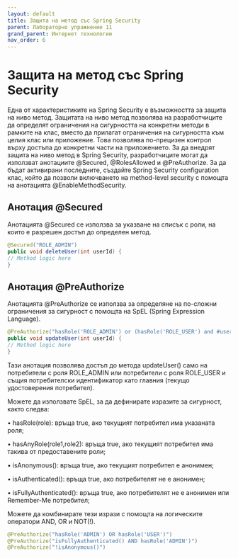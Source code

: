 ```yaml
---
layout: default
title: Защита на метод със Spring Security
parent: Лабораторно упражнение 11
grand_parent: Интернет технологии
nav_order: 6
---
```


# Защита на метод със Spring Security

Една от характеристиките на Spring Security е възможността за защита на ниво метод. Защитата на ниво метод позволява на разработчиците да определят ограничения на сигурността на конкретни методи в рамките на клас, вместо да прилагат ограничения на сигурността към целия клас или приложение. Това позволява по-прецизен контрол върху достъпа до конкретни части на приложението. За да внедрят защита на ниво метод в Spring Security, разработчиците могат да използват анотациите @Secured, @RolesAllowed и @PreAuthorize. За да бъдат активирани последните, създайте Spring Security configuration клас, който да позволи включването на method-level security с помощта на анотацията @EnableMethodSecurity.

## Анотация @Secured

Анотацията @Secured се използва за указване на списък с роли, на които е разрешен достъп до определен метод. 

```java
@Secured("ROLE_ADMIN")
public void deleteUser(int userId) {
// Method logic here
}
```

## Анотация @PreAuthorize

Анотацията @PreAuthorize се използва за определяне на по-сложни ограничения за сигурност с помощта на SpEL (Spring Expression Language).

```java
@PreAuthorize("hasRole('ROLE_ADMIN') or (hasRole('ROLE_USER') and #userId == principal.userId)")
public void updateUser(int userId) {
// Method logic here
}
```

Тази анотация позволява достъп до метода updateUser() само на потребители с роля ROLE_ADMIN или потребители с роля ROLE_USER и същия потребителски идентификатор като главния (текущо удостоверения потребител). 

Можете да използвате SpEL, за да дефинирате изразите за сигурност, както следва:

• hasRole(role): връща true, ако текущият потребител има указаната роля;

• hasAnyRole(role1,role2): връща true, ако текущият потребител има такива от предоставените роли;

• isAnonymous(): връща true, ако текущият потребител е анонимен;

• isAuthenticated(): връща true, ако потребителят не е анонимен;

• isFullyAuthenticated(): връща true, ако потребителят не е анонимен или Remember-Me потребител;

Можете да комбинирате тези изрази с помощта на логическите оператори AND, OR и NOT(!).

```java
@PreAuthorize("hasRole('ADMIN') OR hasRole('USER')")
@PreAuthorize("isFullyAuthenticated() AND hasRole('ADMIN')")
@PreAuthorize("!isAnonymous()")
```